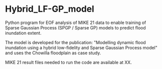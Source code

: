 # Hybrid_LF-GP_model
Python program for EOF analysis of MIKE 21 data to enable training of Sparse Gaussian Process (SPGP / Sparse GP) models to predict flood inundation extent. 

The model is developed for the publication: "Modelling dynamic flood inundation using a hybrid low-fidelity and Sparse Gaussian Process model" and uses the Chowilla floodplain as case study. 

MIKE 21 result files needed to run the code are available at XX.
